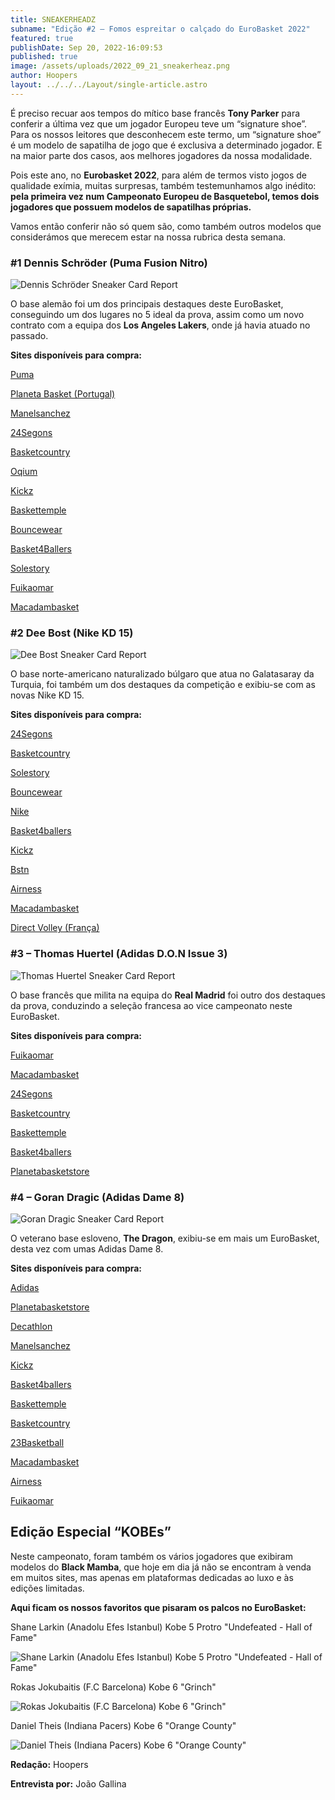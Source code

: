 ```yaml
---
title: SNEAKERHEADZ
subname: "Edição #2 – Fomos espreitar o calçado do EuroBasket 2022"
featured: true
publishDate: Sep 20, 2022-16:09:53
published: true
image: /assets/uploads/2022_09_21_sneakerheaz.png
author: Hoopers
layout: ../../../Layout/single-article.astro
---
```

É preciso recuar aos tempos do mítico base francês **Tony Parker** para conferir a última vez que um jogador Europeu teve um “signature shoe”. Para os nossos leitores que desconhecem este termo, um “signature shoe” é um modelo de sapatilha de jogo que é exclusiva a determinado jogador. E na maior parte dos casos, aos melhores jogadores da nossa modalidade.

Pois este ano, no **Eurobasket 2022**, para além de termos visto jogos de qualidade exímia, muitas surpresas, também testemunhamos algo inédito: **pela primeira vez num Campeonato Europeu de Basquetebol, temos dois jogadores que possuem modelos de sapatilhas próprias.** 

Vamos então conferir não só quem são, como também outros modelos que considerámos que merecem estar na nossa rubrica desta semana.

### **\#1 Dennis Schröder (Puma Fusion Nitro)**

![Dennis Schröder Sneaker Card Report](/assets/uploads/post4-sneaker.png "Dennis Schröder Sneaker Card Report")

O base alemão foi um dos principais destaques deste EuroBasket, conseguindo um dos lugares no 5 ideal da prova, assim como um novo contrato com a equipa dos **Los Angeles Lakers**, onde já havia atuado no passado. 

**Sites disponíveis para compra:**

[Puma](https://eu.puma.com/pt/en/pd/fusion-nitro-basketball-shoes/376639.html?dwvar_376639_color=01)

[Planeta Basket (Portugal)](https://planetabasketstore.com/brands/puma/puma-fusion-nitro-black/)

[Manelsanchez](https://www.manelsanchez.pt/puma-fusion-nitro-rj-barret-fire.html)

[24Segons](https://24segons.es/es/product/puma-fusion-nitro-bluemazing-zapatillas)

[Basketcountry](https://basketcountry.es/zapatillas/5836-fusion-nitro.html?search_query=puma+fusion+nitro&results=7)

[Oqium](https://oqium.com/products/puma-fusion-nitro-neon-citrus-puma-black?gclid=CjwKCAjw1ICZBhAzEiwAFfvFhOqlVp053GNUMfNOz3pooth7wovKJccrq5S22dtdR2wBpF1Olg-cYxoCd4AQAvD_BwE&variant=39420825927776)

[Kickz](https://www.kickz.com/en/p/puma-basketball-performance-low-fusion-nitro-ocean-dive-puma-white/176077003.html)

[Baskettemple](https://baskettemple.com/en/produit/puma-nitro-fusion-rj-barret-fire-195587-04/)

[Bouncewear](https://bouncewear.com/products/195514-02-fusion-nitro-bluemazing-sunblaze-bluemazing-sunblaze)

[Basket4Ballers](https://www.basket4ballers.com/fr/chaussure-de-basket/34769-puma-nitro-fusion-ice-cream-sundae-195514-10.html?search_query=puma+fusion+nitro&results=82)

[Solestory](https://www.thesolestory.com/pt/product/puma-fusion-nitro-bluemazing-sunblaze)

[Fuikaomar](https://www.fuikaomar.es/zapatillas-baloncesto/14991-zapatillas-puma-fusion-nitro-red-gold.html?utm_source=sniperfast&utm_medium=search&utm_campaign=sniperfast-search&utm_content=195587-04)

[Macadambasket](https://www.macadambasket.com/en/shoes/12413-68950-nitro-fusion-peach-pink-black.html#/27-pointurechaussure-41/1665-couleur-rose)



### \#2 Dee Bost (Nike KD 15)

![Dee Bost Sneaker Card Report](/assets/uploads/sneaker-dee-bost.png "Dee Bost Sneaker Card Report")

O base norte-americano naturalizado búlgaro que atua no Galatasaray da Turquia, foi também um dos destaques da competição e exibiu-se com as novas Nike KD 15.

**Sites disponíveis para compra:**

[24Segons](https://24segons.es/es/product/zapatillas-kd-15-community-napheesa-collier)

[Basketcountry](https://basketcountry.es/zapatillas/5967-kd15-community-napheesa-collier.html)

[Solestory](https://www.thesolestory.com/pt/product/nike-kd15-community-multi-color-multi-color-multi-)

[Bouncewear](https://bouncewear.com/products/dv1682-900-kd15-community-multi-color-multi-color-multi-color-multi-color-multi-color-multi-color)

[Nike](https://www.nike.com/pt/t/sapatilhas-de-basquetebol-kd15-VNKGHg/DO9825-901)

[Basket4ballers](https://www.basket4ballers.com/fr/chaussure-de-basket/34505-nike-kd-15-community-of-hoops-multi-color-multi-color-multi-color-dv1682-900.html)

[Kickz](https://www.kickz.com/en/p/nike-basketball-performance-low-kd15-white-white-black-royal-tint/182371008.html)

[Bstn](https://www.bstn.com/eu_en/p/nike-kd-15-nrg-do9825-900-0272073?queryID=668d9c660c318857cd1015d54d32e76e&objectID=213337&indexName=magento2_eu_products)

[Airness](https://airness.eu/en/kd-15-community-napheesa-collier)

[Macadambasket](https://www.macadambasket.com/en/athletes/12590-69892-kd-15-napheesa-collier.html#/27-pointurechaussure-41/1750-couleur-bleu)

[Direct Volley (França)](https://direct-volley.pt/gz6475-sapatos-de-interior-adidas-dame-8-azul-turquesa-preto-prateado?gclid=Cj0KCQjwvZCZBhCiARIsAPXbajtYOSgaje3cqr8f2K_lNpzfBznOVFNK0Y50Pxe0aoJ-D7pHQ63Kt10aAm06EALw_wcB)



### \#3 – Thomas Huertel (Adidas D.O.N Issue 3)

![Thomas Huertel Sneaker Card Report](/assets/uploads/sneaker-.png "Thomas Huertel Sneaker Card Report")

O base francês que milita na equipa do **Real Madrid** foi outro dos destaques da prova, conduzindo a seleção francesa ao vice campeonato neste EuroBasket. 

**Sites disponíveis para compra:**

[Fuikaomar](https://www.fuikaomar.es/zapatillas-baloncesto/14043-zapatillas-adidas-don-issue-3-utah-home.html?utm_source=sniperfast&utm_medium=search&utm_campaign=sniperfast-search&utm_content=H67722)

[Macadambasket](https://www.macadambasket.com/en/donovan-mitchell/11286-64243-don-issue-3.html#/27-pointurechaussure-41/1752-couleur-marine)

[24Segons](https://24segons.es/es/product/zapatillas-adidas-don-issue-3-gca-Pulse-Aqua)

[Basketcountry](https://basketcountry.es/zapatillas/5183-don-issue-3.html)

[Baskettemple](https://baskettemple.com/en/produit/adidas-don-issue-3-h67722/)

[Basket4ballers](https://www.basket4ballers.com/fr/signatures/32485-adidas-don-issue-3-spida-cares-gy2103.html?search_query=don+issue&results=294)

[Planetabasketstore](https://planetabasketstore.com/brands/adidas/adidas-donovan-mitchell-d.o.n.-issue-3-bel-air-jersey/)



### \#4 – Goran Dragic (Adidas Dame 8)

![Goran Dragic Sneaker Card Report](/assets/uploads/sneaker_06.png "Goran Dragic Sneaker Card Report")

O veterano base esloveno, **The Dragon**, exibiu-se em mais um EuroBasket, desta vez com umas Adidas Dame 8.

**Sites disponíveis para compra:**

[Adidas](https://www.adidas.pt/sapatilhas-dame-8/GY6462.html)

[Planetabasketstore](https://planetabasketstore.com/brands/adidas/adidas-dame-8-admit-one-black/)

[Decathlon](https://www.decathlon.pt/p/calcado-de-basquetebol-dame-8-adulto-azul-turquesa/_/R-p-X8744099?mc=8744099)

[Manelsanchez](https://www.manelsanchez.pt/adidas-dame-8-admit-one-white.html)

[Kickz](https://www.manelsanchez.pt/adidas-dame-8-admit-one-white.html)

[Basket4ballers](https://www.basket4ballers.com/fr/chaussures-basket-enfant/31137-adidas-dame-8-4th-quarter-ko-enfant-gs-gy2906.html)

[Baskettemple](https://baskettemple.com/en/produit/adidas-dame-8-young-dolla-gy6465/)

[Basketcountry](https://basketcountry.es/zapatillas/6025-dame-8.html)

[23Basketball](https://23basketball.net/es/inicio/1887-9864-adidas-dame-8.html#/44-talla_calzado-41/73-color-azul)

[Macadambasket](https://www.macadambasket.com/en/athletes/12449-69176-dame-8-dame-time.html#/27-pointurechaussure-41/1592-couleur-blanc)

[Airness](https://airness.eu/en/dame-8-4th-qtr-ko)

[Fuikaomar](https://www.fuikaomar.es/jugadores-nba/15432-zapatillas-adidas-dame-8-brookfield-dolla.html)

## Edição Especial “KOBEs”

Neste campeonato, foram também os vários jogadores que exibiram modelos do **Black Mamba**, que hoje em dia já não se encontram à venda em muitos sites, mas apenas em plataformas dedicadas ao luxo e às edições limitadas.

**Aqui ficam os nossos favoritos que pisaram os palcos no EuroBasket:**

Shane Larkin (Anadolu Efes Istanbul) Kobe 5 Protro "Undefeated - Hall of Fame"

![Shane Larkin (Anadolu Efes Istanbul) Kobe 5 Protro "Undefeated - Hall of Fame"](/assets/uploads/07_kobe_undefeated-01.jpeg "Shane Larkin (Anadolu Efes Istanbul) Kobe 5 Protro \"Undefeated - Hall of Fame\"")



Rokas Jokubaitis (F.C Barcelona) Kobe 6 "Grinch"

![Rokas Jokubaitis (F.C Barcelona) Kobe 6 "Grinch"](/assets/uploads/08_kobe_grinch.jpeg "Rokas Jokubaitis (F.C Barcelona) Kobe 6 \"Grinch\"")



Daniel Theis (Indiana Pacers) Kobe 6 "Orange County"

![Daniel Theis (Indiana Pacers) Kobe 6 "Orange County"](/assets/uploads/09_kobe_orange.jpeg "Daniel Theis (Indiana Pacers) Kobe 6 \"Orange County\"")

**Redação:** Hoopers

**Entrevista por:** João Gallina